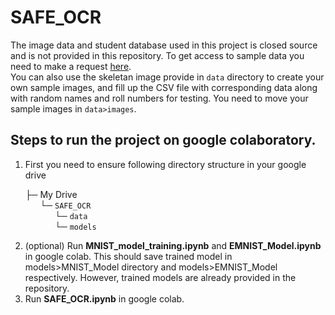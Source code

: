 # SAFE_OCR

The image data and student database used in this project is closed source and is not provided in this repository. To get access to sample data you need to make a request [here](#).   
You can also use the skeletan image provide in `data` directory to create your own sample images, and fill up the CSV file with corresponding data along with random names and roll numbers for testing. You need to move your sample images in `data>images`. 

## Steps to run the project on google colaboratory.
1. First you need to ensure following directory structure in your google drive

&nbsp;&nbsp;&nbsp;&nbsp;&nbsp;&nbsp;&boxvr;&boxh; My Drive  
&nbsp;&nbsp;&nbsp;&nbsp;&nbsp;&nbsp;&nbsp;&nbsp;&nbsp;&nbsp;&nbsp;&nbsp;&boxur;&boxh; `SAFE_OCR`  
&nbsp;&nbsp;&nbsp;&nbsp;&nbsp;&nbsp;&nbsp;&nbsp;&nbsp;&nbsp;&nbsp;&nbsp;&nbsp;&nbsp;&nbsp;&nbsp;&nbsp;&nbsp;&boxur;&boxh; `data`  
&nbsp;&nbsp;&nbsp;&nbsp;&nbsp;&nbsp;&nbsp;&nbsp;&nbsp;&nbsp;&nbsp;&nbsp;&nbsp;&nbsp;&nbsp;&nbsp;&nbsp;&nbsp;&boxur;&boxh; `models`  

2. (optional) Run **MNIST_model_training.ipynb** and **EMNIST_Model.ipynb** in google colab. This should save trained model in models>MNIST_Model directory and models>EMNIST_Model respectively. However, trained models are already provided in the repository.
3. Run **SAFE_OCR.ipynb** in google colab.
